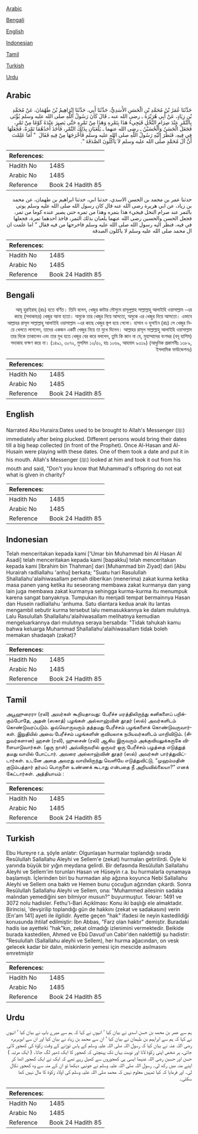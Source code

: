 [Arabic](#arabic)

[Bengali](#bengali)

[English](#english)

[Indonesian](#indonesian)

[Tamil](#tamil)

[Turkish](#turkish)

[Urdu](#urdu)

## Arabic


<div dir="rtl" lang="ar" style={{fontSize:'larger',backgroundColor:'#f8f9fa',padding:20}}>
حَدَّثَنَا عُمَرُ بْنُ مُحَمَّدِ بْنِ الْحَسَنِ الأَسَدِيُّ، حَدَّثَنَا أَبِي، حَدَّثَنَا إِبْرَاهِيمُ بْنُ طَهْمَانَ، عَنْ مُحَمَّدِ بْنِ زِيَادٍ، عَنْ أَبِي هُرَيْرَةَ ـ رضى الله عنه ـ قَالَ كَانَ رَسُولُ اللَّهِ صلى الله عليه وسلم يُؤْتَى بِالتَّمْرِ عِنْدَ صِرَامِ النَّخْلِ فَيَجِيءُ هَذَا بِتَمْرِهِ وَهَذَا مِنْ تَمْرِهِ حَتَّى يَصِيرَ عِنْدَهُ كَوْمًا مِنْ تَمْرٍ، فَجَعَلَ الْحَسَنُ وَالْحُسَيْنُ ـ رضى الله عنهما ـ يَلْعَبَانِ بِذَلِكَ التَّمْرِ، فَأَخَذَ أَحَدُهُمَا تَمْرَةً، فَجَعَلَهَا فِي فِيهِ، فَنَظَرَ إِلَيْهِ رَسُولُ اللَّهِ صلى الله عليه وسلم فَأَخْرَجَهَا مِنْ فِيهِ فَقَالَ ‏ "‏ أَمَا عَلِمْتَ أَنَّ آلَ مُحَمَّدٍ صلى الله عليه وسلم لاَ يَأْكُلُونَ الصَّدَقَةَ ‏"‏‏.‏
</div>
<div style={{backgroundColor:'#f8f9fa',padding:20, marginBottom: 10}}><table> <thead> <tr> <th>References:</th> <th></th> </tr> </thead> <tbody><tr><td>Hadith No</td><td>1485</td></tr><tr><td>Arabic No</td><td>1485</td></tr><tr><td>Reference</td><td>Book 24 Hadith 85</td></tr></tbody></table></div>


<div dir="rtl" lang="ar" style={{fontSize:'larger',backgroundColor:'#f8f9fa',padding:20}}>
حدثنا عمر بن محمد بن الحسن الاسدي، حدثنا ابي، حدثنا ابراهيم بن طهمان، عن محمد بن زياد، عن ابي هريرة رضى الله عنه قال كان رسول الله صلى الله عليه وسلم يوتى بالتمر عند صرام النخل فيجيء هذا بتمره وهذا من تمره حتى يصير عنده كوما من تمر، فجعل الحسن والحسين رضى الله عنهما يلعبان بذلك التمر، فاخذ احدهما تمرة، فجعلها في فيه، فنظر اليه رسول الله صلى الله عليه وسلم فاخرجها من فيه فقال " اما علمت ان ال محمد صلى الله عليه وسلم لا ياكلون الصدقة
</div>
<div style={{backgroundColor:'#f8f9fa',padding:20, marginBottom: 10}}><table> <thead> <tr> <th>References:</th> <th></th> </tr> </thead> <tbody><tr><td>Hadith No</td><td>1485</td></tr><tr><td>Arabic No</td><td>1485</td></tr><tr><td>Reference</td><td>Book 24 Hadith 85</td></tr></tbody></table></div>

## Bengali


<div dir="rtl" lang="bn" style={{fontSize:'larger',backgroundColor:'#f8f9fa',padding:20}}>
আবূ হুরাইরাহ্ (রাঃ) হতে বর্ণিত। তিনি বলেন, খেজুর কাটার মৌসুমে রাসূলুল্লাহ সাল্লাল্লাহু আলাইহি ওয়াসাল্লাম -এর কাছে (সদাকাহর) খেজুর আনা হতো। অমুকে তার খেজুর নিয়ে আসতো, অমুকে এর খেজুর নিয়ে আসতো। এভাবে আল্লাহর রাসূল সাল্লাল্লাহু আলাইহি ওয়াসাল্লাম -এর কাছে খেজুর স্তূপ হয়ে গেলো। হাসান ও হুসাইন (রাঃ) সে খেজুর নিয়ে খেলতে লাগলেন, তাদের একজন একটি খেজুর নিয়ে তা মুখে দিলেন। আল্লাহর রাসূল সাল্লাল্লাহু আলাইহি ওয়াসাল্লাম তার দিকে তাকালেন এবং তার মুখ হতে খেজুর বের করে বললেন, তুমি কি জান না যে, মুহাম্মাদের বংশধর (বনূ হাশিম) সদাকাহ ভক্ষণ করে না। (১৪৯১, ৩০৭২, মুসলিম ১২/৫০, হাঃ ১০৬৯, আহমাদ ৯৩১৯) (আধুনিক প্রকাশনীঃ ১৩৮৯, ইসলামিক ফাউন্ডেশনঃ)
</div>
<div style={{backgroundColor:'#f8f9fa',padding:20, marginBottom: 10}}><table> <thead> <tr> <th>References:</th> <th></th> </tr> </thead> <tbody><tr><td>Hadith No</td><td>1485</td></tr><tr><td>Arabic No</td><td>1485</td></tr><tr><td>Reference</td><td>Book 24 Hadith 85</td></tr></tbody></table></div>

## English


<div dir="ltr" lang="en" style={{fontSize:'larger',backgroundColor:'#f8f9fa',padding:20}}>
Narrated Abu Huraira:Dates used to be brought to Allah's Messenger (ﷺ) immediately after being plucked. Different persons would bring their dates till a big heap collected (in front of the Prophet). Once Al-Hasan and Al-Husain were playing with these dates. One of them took a date and put it in his mouth. Allah's Messenger (ﷺ) looked at him and took it out from his mouth and said, "Don't you know that Muhammad's offspring do not eat what is given in charity?
</div>
<div style={{backgroundColor:'#f8f9fa',padding:20, marginBottom: 10}}><table> <thead> <tr> <th>References:</th> <th></th> </tr> </thead> <tbody><tr><td>Hadith No</td><td>1485</td></tr><tr><td>Arabic No</td><td>1485</td></tr><tr><td>Reference</td><td>Book 24 Hadith 85</td></tr></tbody></table></div>

## Indonesian


<div dir="ltr" lang="id" style={{fontSize:'larger',backgroundColor:'#f8f9fa',padding:20}}>
Telah menceritakan kepada kami ['Umar bin Muhammad bin Al Hasan Al Asadi] telah menceritakan kepada kami [bapakku] telah menceritakan kepada kami [Ibrahim bin Thahman] dari [Muhammad bin Ziyad] dari [Abu Hurairah radliallahu 'anhu] berkata; "Suatu hari Rasulullah Shallallahu'alaihiwasallam pernah diberikan (menerima) zakat kurma ketika masa panen yang ketika itu seseorang membawa zakat kurmanya dan yang lain juga membawa zakat kurmanya sehingga kurma-kurma itu menumpuk karena sangat banyaknya. Tumpukan itu menjadi tempat bermainnya Hasan dan Husein radliallahu 'anhuma. Satu diantara kedua anak itu lantas mengambil sebutir kurma tersebut lalu memasukkannya ke dalam mulutnya. Lalu Rasulullah Shallallahu'alaihiwasallam melihatnya kemudian mengeluarkannya dari mulutnya seraya bersabda: "Tidak tahukah kamu bahwa keluarga Muhammad Shallallahu'alaihiwasallam tidak boleh memakan shadaqah (zakat)?
</div>
<div style={{backgroundColor:'#f8f9fa',padding:20, marginBottom: 10}}><table> <thead> <tr> <th>References:</th> <th></th> </tr> </thead> <tbody><tr><td>Hadith No</td><td>1485</td></tr><tr><td>Arabic No</td><td>1485</td></tr><tr><td>Reference</td><td>Book 24 Hadith 85</td></tr></tbody></table></div>

## Tamil


<div dir="ltr" lang="ta" style={{fontSize:'larger',backgroundColor:'#f8f9fa',padding:20}}>
அபூஹுரைரா (ரலி) அவர்கள் கூறியதாவது: பேரீச்ச மரத்திலிருந்து கனிகளைப் பறிக்கும்போதே, அதன் (ஸகாத்) பழங்கள் அல்லாஹ்வின் தூதர் (ஸல்) அவர்களிடம் கொண்டுவரப்படும். ஒவ்வொருவரும் தத்தமது பேரீச்சம் பழங்களைக் கொண்டுவருவார்கள். இறுதியில் அவை பேரீச்சம் பழங்களின் குவியலாக நபியவர்களிடம் மாறிவிடும். (சிறுவர்களான) ஹசன் (ரலி), ஹுசைன் (ரலி) ஆகிய இருவரும் அக்குவியலுக்கருகே விளையாடுவார்கள். (ஒரு நாள்) அவ்விருவரில் ஒருவர் ஒரு பேரீச்சம் பழத்தை எடுத்துத் தமது வாயில் போட்டார். அவரை அல்லாஹ்வின் தூதர் (ஸல்) அவர்கள் பார்த்துவிட்டார்கள். உடனே அதை அவரது வாயிலிருந்து வெளியே எடுத்துவிட்டு, “முஹம்மதின் குடும்பத்தார் தர்மப் பொருளை உண்ணக் கூடாது என்பதை நீ அறியவில்லையா?” எனக் கேட்டார்கள். அத்தியாயம் :
</div>
<div style={{backgroundColor:'#f8f9fa',padding:20, marginBottom: 10}}><table> <thead> <tr> <th>References:</th> <th></th> </tr> </thead> <tbody><tr><td>Hadith No</td><td>1485</td></tr><tr><td>Arabic No</td><td>1485</td></tr><tr><td>Reference</td><td>Book 24 Hadith 85</td></tr></tbody></table></div>

## Turkish


<div dir="ltr" lang="tr" style={{fontSize:'larger',backgroundColor:'#f8f9fa',padding:20}}>
Ebu Hureyre r.a. şöyle anlatır: Olgunlaşan hurmalar toplandığı sırada Resûlullah Sallallahu Aleyhi ve Sellem'e (zekat) hurmaları getirilirdi. Öyle ki yanında büyük bir yığın meydana gelirdi. Bir defasında Resûlullah Sallallahu Aleyhi ve Sellem'im torunları Hasan ve Hüseyin r.a. bu hurmalarla oynamaya başlamıştı. İçlerinden biri bu hurmadan alıp ağzına koyunca Nebi Sallallahu Aleyhi ve Sellem ona baktı ve Hemen bunu çocuğun ağzından çıkardı. Sonra Resûlullah Sallallahu Aleyhi ve Sellem, ona: "Muhammed ailesinin sadaka malından yemediğini sen bilmiyor musun?" buyurmuştur. Tekrar: 1491 ve 3072 nolu hadisler. Fethu'l-Bari Açıklması: Konu iki başlığı ele almaktadır. Birincisi, 'devşirilip toplandığı gün de hak­kını (zekat ve sadakasını) verin [En'am 141] ayeti ile ilgilidir. Ayette geçen "hak" ifadesi ile neyin kastedildiği konusunda ihtilaf edilmiştir: İbn Abbas, "Farz olan haktır" demiştir. Buradaki hadis ise ayetteki "hak"kın, zekat olmadığı izlenimini vermektedir. Beikide burada kastedilen, Ahmed ve Ebû Davud'un Cabir'den naklettiği şu hadistir: "Resulullah (Sallallahu aleyhi ve Sellem), her hurma ağacından, on vesk gelecek kadar bir dalın, miskinlerin yemesi için mes­cide asılmasını emretmiştir
</div>
<div style={{backgroundColor:'#f8f9fa',padding:20, marginBottom: 10}}><table> <thead> <tr> <th>References:</th> <th></th> </tr> </thead> <tbody><tr><td>Hadith No</td><td>1485</td></tr><tr><td>Arabic No</td><td>1485</td></tr><tr><td>Reference</td><td>Book 24 Hadith 85</td></tr></tbody></table></div>

## Urdu


<div dir="rtl" lang="ur" style={{fontSize:'larger',backgroundColor:'#f8f9fa',padding:20}}>
ہم سے عمر بن محمد بن حسن اسدی نے بیان کیا ‘ انہوں نے کہا کہ ہم سے میرے باپ نے بیان کیا ‘ انہوں نے کہا کہ ہم سے ابراہیم بن طہمان نے بیان کیا ‘ ان سے محمد بن زیاد نے بیان کیا اور ان سے ابوہریرہ رضی اللہ عنہ نے بیان کیا کہ رسول اللہ صلی اللہ علیہ وسلم کے پاس توڑنے کے وقت زکوٰۃ کی کھجور لائی جاتی، ہر شخص اپنی زکوٰۃ لاتا اور نوبت یہاں تک پہنچتی کہ کھجور کا ایک ڈھیر لگ جاتا۔ ( ایک مرتبہ ) حسن اور حسین رضی اللہ عنہما ایسی ہی کھجوروں سے کھیل رہے تھے کہ ایک نے ایک کھجور اٹھا کر اپنے منہ میں رکھ لی۔ رسول اللہ صلی اللہ علیہ وسلم نے جونہی دیکھا تو ان کے منہ سے وہ کھجور نکال لی۔ اور فرمایا کہ کیا تمہیں معلوم نہیں کہ محمد صلی اللہ علیہ وسلم کی اولاد زکوٰۃ کا مال نہیں کھا سکتی۔
</div>
<div style={{backgroundColor:'#f8f9fa',padding:20, marginBottom: 10}}><table> <thead> <tr> <th>References:</th> <th></th> </tr> </thead> <tbody><tr><td>Hadith No</td><td>1485</td></tr><tr><td>Arabic No</td><td>1485</td></tr><tr><td>Reference</td><td>Book 24 Hadith 85</td></tr></tbody></table></div>